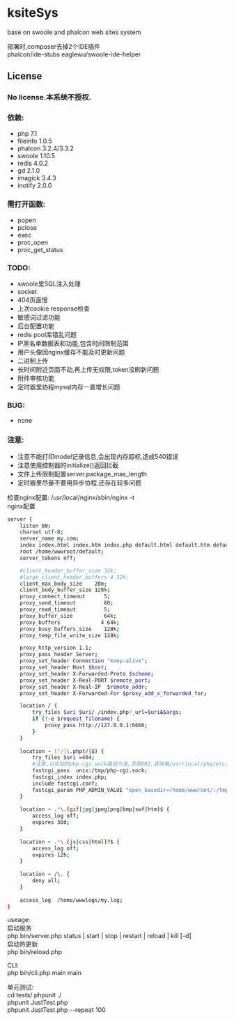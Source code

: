 # ksiteSys
base on swoole and phalcon web sites system  
  

部署时,composer去掉2个IDE插件  
phalcon/ide-stubs
eaglewu/swoole-ide-helper  

License
-------
### No license.本系统不授权.  


### 依赖: 
- php 7.1  
- fileinfo 1.0.5  
- phalcon 3.2.4/3.3.2   
- swoole 1.10.5  
- redis 4.0.2  
- gd 2.1.0  
- imagick 3.4.3  
- inotify 2.0.0  

### 需打开函数:  
- popen  
- pclose  
- exec  
- proc_open
- proc_get_status



### TODO:  
- swoole里SQL注入处理  
- socket  
- 404页面慢  
- 上次cookie response检查   
- 敏感词过滤功能  
- 后台配置功能  
- redis pool库错乱问题  
- IP黑名单数据表和功能,包含时间限制范围 
- 用户头像因nginx缓存不能及时更新问题
- 二进制上传 
- 长时间附近页面不动,再上传无权限,token没刷新问题
- 附件审核功能
- 定时器里协程mysql内存一直增长问题





### BUG:  
- none



### 注意:
- 注意不能打印model记录信息,会出现内存超标,造成540错误 
- 注意使用控制器的initialize()返回拦截 
- 文件上传限制配置server.package_max_length 
- 定时器里尽量不要用异步协程,还存在较多问题



检查nginx配置: /usr/local/nginx/sbin/nginx -t  
nginx配置  
``` bash
server {
    listen 80;
    charset utf-8;
    server_name my.com;
    index index.html index.htm index.php default.html default.htm default.php;
    root /home/wwwroot/default;
    server_tokens off;

    #client_header_buffer_size 32k;
    #large_client_header_buffers 4 32k;
    client_max_body_size    20m;
    client_body_buffer_size 128k;
    proxy_connect_timeout      5;
    proxy_send_timeout         60;
    proxy_read_timeout         5;
    proxy_buffer_size          64k;
    proxy_buffers             4 64k;
    proxy_busy_buffers_size    128k;
    proxy_temp_file_write_size 128k;

    proxy_http_version 1.1;
    proxy_pass_header Server;
    proxy_set_header Connection "keep-alive";
    proxy_set_header Host $host;
    proxy_set_header X-Forwarded-Proto $scheme;
    proxy_set_header X-Real-PORT $remote_port;
    proxy_set_header X-Real-IP  $remote_addr;
    proxy_set_header X-Forwarded-For $proxy_add_x_forwarded_for;

    location / {
        try_files $uri $uri/ /index.php?_url=$uri&$args;
        if (!-e $request_filename) {
            proxy_pass http://127.0.0.1:6666;
        }
    }
    
    location ~ [^/]\.php(/|$) {
        try_files $uri =404;
        #注意,以实际的php-cgi.sock路径为准,否则502,具体看/usr/local/php/etc/php-fpm.conf
        fastcgi_pass  unix:/tmp/php-cgi.sock;
        fastcgi_index index.php;
        include fastcgi.conf;
        fastcgi_param PHP_ADMIN_VALUE "open_basedir=/home/wwwroot/:/tmp/:/proc/";
    }
    
    location ~ .*\.(gif|jpg|jpeg|png|bmp|swf|htm)$ {
        access_log off;
        expires 30d;
    }
    
    location ~ .*\.(js|css|html)?$ {
        access_log off;
        expires 12h;
    }
    
    location ~ /\. {
        deny all;
    }
    
    access_log  /home/wwwlogs/my.log;
}
```

useage:  
启动服务  
php bin/server.php status | start | stop | restart | reload | kill [-d]  
启动热更新  
php bin/reload.php  

CLI:  
php bin/cli.php main main  

单元测试:  
cd tests/
phpunit ./  
phpunit JustTest.php  
phpunit JustTest.php  --repeat 100 

